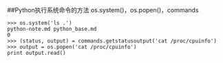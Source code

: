 ##Python执行系统命令的方法 os.system()，os.popen()，commands

	>>> os.system('ls .')
	python-note.md python_base.md
	0
	>>> (status, output) = commands.getstatusoutput('cat /proc/cpuinfo')
	>>> output = os.popen('cat /proc/cpuinfo')
	print output.read()
